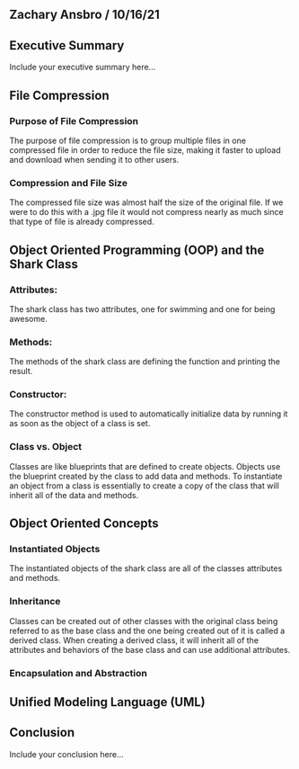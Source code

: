 ## Zachary Ansbro / 10/16/21

## Executive Summary 
Include your executive summary here...

## File Compression
### Purpose of File Compression
The purpose of file compression is to group multiple files in one compressed file in order to reduce the file size, making it faster to upload and download when sending it to other users. 
### Compression and File Size
The compressed file size was almost half the size of the original file. If we were to do this with a .jpg file it would not compress nearly as much since that type of file is already compressed. 
## Object Oriented Programming (OOP) and the Shark Class
### Attributes:
The shark class has two attributes, one for swimming and one for being awesome. 
### Methods:
The methods of the shark class are defining the function and printing the result. 
### Constructor:
The constructor method is used to automatically initialize data by running it as soon as the object of a class is set. 
### Class vs. Object
Classes are like blueprints that are defined to create objects. Objects use the blueprint created by the class to add data and methods. To instantiate an object from a class is essentially to create a copy of the class that will inherit all of the data and methods. 
## Object Oriented Concepts
### Instantiated Objects
The instantiated objects of the shark class are all of the classes attributes and methods. 
### Inheritance
Classes can be created out of other classes with the original class being referred to as the base class and the one being created out of it is called a derived class. When creating a derived class, it will inherit all of the attributes and behaviors of the base class and can use additional attributes. 
### Encapsulation and Abstraction
## Unified Modeling Language (UML)

## Conclusion
Include your conclusion here...
